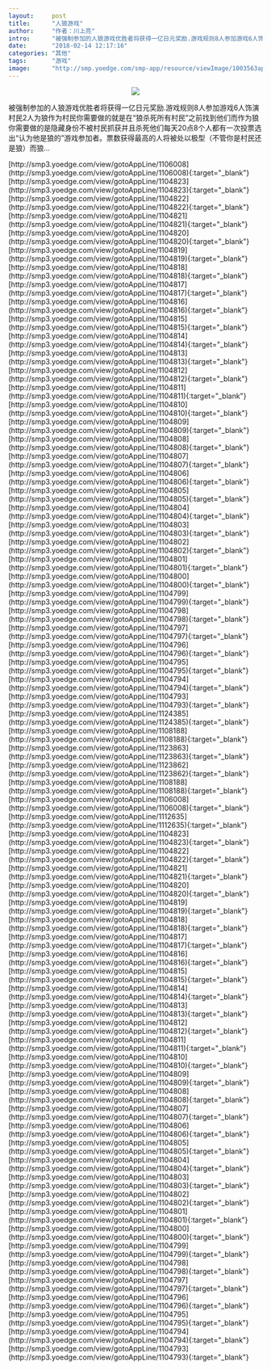 ```yaml
---
layout:     post
title:      "人狼游戏"
author:     "作者：川上亮"
intro:      "被强制参加的人狼游戏优胜者将获得一亿日元奖励.游戏规则8人参加游戏6人饰演村民2人为狼作为村民你需要做的就是在“狼杀死所有村民”之前找到他们而作为狼你需要做的是隐藏身份不被村民抓获并且杀死他们每天20点8个人都有一次投票选出“认为他是狼的”游戏参加者。票数获得最高的人将被处以极型（不管你是村民还是狼）而狼…"
date:       "2018-02-14 12:17:16"
categories: "其他"
tags:       "游戏"
image:      "http://smp.yoedge.com/smp-app/resource/viewImage/1003563appline.png"
---
```

<div style="text-align: center">
<p><img src="http://smp.yoedge.com/smp-app/resource/viewImage/1003563appline.png"/></p>
</div>
<p class="post-meta">
<span>被强制参加的人狼游戏优胜者将获得一亿日元奖励.游戏规则8人参加游戏6人饰演村民2人为狼作为村民你需要做的就是在“狼杀死所有村民”之前找到他们而作为狼你需要做的是隐藏身份不被村民抓获并且杀死他们每天20点8个人都有一次投票选出“认为他是狼的”游戏参加者。票数获得最高的人将被处以极型（不管你是村民还是狼）而狼…</span>
</p>
[http://smp3.yoedge.com/view/gotoAppLine/1106008](http://smp3.yoedge.com/view/gotoAppLine/1106008){:target="_blank"}
[http://smp3.yoedge.com/view/gotoAppLine/1104823](http://smp3.yoedge.com/view/gotoAppLine/1104823){:target="_blank"}
[http://smp3.yoedge.com/view/gotoAppLine/1104822](http://smp3.yoedge.com/view/gotoAppLine/1104822){:target="_blank"}
[http://smp3.yoedge.com/view/gotoAppLine/1104821](http://smp3.yoedge.com/view/gotoAppLine/1104821){:target="_blank"}
[http://smp3.yoedge.com/view/gotoAppLine/1104820](http://smp3.yoedge.com/view/gotoAppLine/1104820){:target="_blank"}
[http://smp3.yoedge.com/view/gotoAppLine/1104819](http://smp3.yoedge.com/view/gotoAppLine/1104819){:target="_blank"}
[http://smp3.yoedge.com/view/gotoAppLine/1104818](http://smp3.yoedge.com/view/gotoAppLine/1104818){:target="_blank"}
[http://smp3.yoedge.com/view/gotoAppLine/1104817](http://smp3.yoedge.com/view/gotoAppLine/1104817){:target="_blank"}
[http://smp3.yoedge.com/view/gotoAppLine/1104816](http://smp3.yoedge.com/view/gotoAppLine/1104816){:target="_blank"}
[http://smp3.yoedge.com/view/gotoAppLine/1104815](http://smp3.yoedge.com/view/gotoAppLine/1104815){:target="_blank"}
[http://smp3.yoedge.com/view/gotoAppLine/1104814](http://smp3.yoedge.com/view/gotoAppLine/1104814){:target="_blank"}
[http://smp3.yoedge.com/view/gotoAppLine/1104813](http://smp3.yoedge.com/view/gotoAppLine/1104813){:target="_blank"}
[http://smp3.yoedge.com/view/gotoAppLine/1104812](http://smp3.yoedge.com/view/gotoAppLine/1104812){:target="_blank"}
[http://smp3.yoedge.com/view/gotoAppLine/1104811](http://smp3.yoedge.com/view/gotoAppLine/1104811){:target="_blank"}
[http://smp3.yoedge.com/view/gotoAppLine/1104810](http://smp3.yoedge.com/view/gotoAppLine/1104810){:target="_blank"}
[http://smp3.yoedge.com/view/gotoAppLine/1104809](http://smp3.yoedge.com/view/gotoAppLine/1104809){:target="_blank"}
[http://smp3.yoedge.com/view/gotoAppLine/1104808](http://smp3.yoedge.com/view/gotoAppLine/1104808){:target="_blank"}
[http://smp3.yoedge.com/view/gotoAppLine/1104807](http://smp3.yoedge.com/view/gotoAppLine/1104807){:target="_blank"}
[http://smp3.yoedge.com/view/gotoAppLine/1104806](http://smp3.yoedge.com/view/gotoAppLine/1104806){:target="_blank"}
[http://smp3.yoedge.com/view/gotoAppLine/1104805](http://smp3.yoedge.com/view/gotoAppLine/1104805){:target="_blank"}
[http://smp3.yoedge.com/view/gotoAppLine/1104804](http://smp3.yoedge.com/view/gotoAppLine/1104804){:target="_blank"}
[http://smp3.yoedge.com/view/gotoAppLine/1104803](http://smp3.yoedge.com/view/gotoAppLine/1104803){:target="_blank"}
[http://smp3.yoedge.com/view/gotoAppLine/1104802](http://smp3.yoedge.com/view/gotoAppLine/1104802){:target="_blank"}
[http://smp3.yoedge.com/view/gotoAppLine/1104801](http://smp3.yoedge.com/view/gotoAppLine/1104801){:target="_blank"}
[http://smp3.yoedge.com/view/gotoAppLine/1104800](http://smp3.yoedge.com/view/gotoAppLine/1104800){:target="_blank"}
[http://smp3.yoedge.com/view/gotoAppLine/1104799](http://smp3.yoedge.com/view/gotoAppLine/1104799){:target="_blank"}
[http://smp3.yoedge.com/view/gotoAppLine/1104798](http://smp3.yoedge.com/view/gotoAppLine/1104798){:target="_blank"}
[http://smp3.yoedge.com/view/gotoAppLine/1104797](http://smp3.yoedge.com/view/gotoAppLine/1104797){:target="_blank"}
[http://smp3.yoedge.com/view/gotoAppLine/1104796](http://smp3.yoedge.com/view/gotoAppLine/1104796){:target="_blank"}
[http://smp3.yoedge.com/view/gotoAppLine/1104795](http://smp3.yoedge.com/view/gotoAppLine/1104795){:target="_blank"}
[http://smp3.yoedge.com/view/gotoAppLine/1104794](http://smp3.yoedge.com/view/gotoAppLine/1104794){:target="_blank"}
[http://smp3.yoedge.com/view/gotoAppLine/1104793](http://smp3.yoedge.com/view/gotoAppLine/1104793){:target="_blank"}
[http://smp3.yoedge.com/view/gotoAppLine/1124385](http://smp3.yoedge.com/view/gotoAppLine/1124385){:target="_blank"}
[http://smp3.yoedge.com/view/gotoAppLine/1108188](http://smp3.yoedge.com/view/gotoAppLine/1108188){:target="_blank"}
[http://smp3.yoedge.com/view/gotoAppLine/1123863](http://smp3.yoedge.com/view/gotoAppLine/1123863){:target="_blank"}
[http://smp3.yoedge.com/view/gotoAppLine/1123862](http://smp3.yoedge.com/view/gotoAppLine/1123862){:target="_blank"}
[http://smp3.yoedge.com/view/gotoAppLine/1108188](http://smp3.yoedge.com/view/gotoAppLine/1108188){:target="_blank"}
[http://smp3.yoedge.com/view/gotoAppLine/1106008](http://smp3.yoedge.com/view/gotoAppLine/1106008){:target="_blank"}
[http://smp3.yoedge.com/view/gotoAppLine/1112635](http://smp3.yoedge.com/view/gotoAppLine/1112635){:target="_blank"}
[http://smp3.yoedge.com/view/gotoAppLine/1104823](http://smp3.yoedge.com/view/gotoAppLine/1104823){:target="_blank"}
[http://smp3.yoedge.com/view/gotoAppLine/1104822](http://smp3.yoedge.com/view/gotoAppLine/1104822){:target="_blank"}
[http://smp3.yoedge.com/view/gotoAppLine/1104821](http://smp3.yoedge.com/view/gotoAppLine/1104821){:target="_blank"}
[http://smp3.yoedge.com/view/gotoAppLine/1104820](http://smp3.yoedge.com/view/gotoAppLine/1104820){:target="_blank"}
[http://smp3.yoedge.com/view/gotoAppLine/1104819](http://smp3.yoedge.com/view/gotoAppLine/1104819){:target="_blank"}
[http://smp3.yoedge.com/view/gotoAppLine/1104818](http://smp3.yoedge.com/view/gotoAppLine/1104818){:target="_blank"}
[http://smp3.yoedge.com/view/gotoAppLine/1104817](http://smp3.yoedge.com/view/gotoAppLine/1104817){:target="_blank"}
[http://smp3.yoedge.com/view/gotoAppLine/1104816](http://smp3.yoedge.com/view/gotoAppLine/1104816){:target="_blank"}
[http://smp3.yoedge.com/view/gotoAppLine/1104815](http://smp3.yoedge.com/view/gotoAppLine/1104815){:target="_blank"}
[http://smp3.yoedge.com/view/gotoAppLine/1104814](http://smp3.yoedge.com/view/gotoAppLine/1104814){:target="_blank"}
[http://smp3.yoedge.com/view/gotoAppLine/1104813](http://smp3.yoedge.com/view/gotoAppLine/1104813){:target="_blank"}
[http://smp3.yoedge.com/view/gotoAppLine/1104812](http://smp3.yoedge.com/view/gotoAppLine/1104812){:target="_blank"}
[http://smp3.yoedge.com/view/gotoAppLine/1104811](http://smp3.yoedge.com/view/gotoAppLine/1104811){:target="_blank"}
[http://smp3.yoedge.com/view/gotoAppLine/1104810](http://smp3.yoedge.com/view/gotoAppLine/1104810){:target="_blank"}
[http://smp3.yoedge.com/view/gotoAppLine/1104809](http://smp3.yoedge.com/view/gotoAppLine/1104809){:target="_blank"}
[http://smp3.yoedge.com/view/gotoAppLine/1104808](http://smp3.yoedge.com/view/gotoAppLine/1104808){:target="_blank"}
[http://smp3.yoedge.com/view/gotoAppLine/1104807](http://smp3.yoedge.com/view/gotoAppLine/1104807){:target="_blank"}
[http://smp3.yoedge.com/view/gotoAppLine/1104806](http://smp3.yoedge.com/view/gotoAppLine/1104806){:target="_blank"}
[http://smp3.yoedge.com/view/gotoAppLine/1104805](http://smp3.yoedge.com/view/gotoAppLine/1104805){:target="_blank"}
[http://smp3.yoedge.com/view/gotoAppLine/1104804](http://smp3.yoedge.com/view/gotoAppLine/1104804){:target="_blank"}
[http://smp3.yoedge.com/view/gotoAppLine/1104803](http://smp3.yoedge.com/view/gotoAppLine/1104803){:target="_blank"}
[http://smp3.yoedge.com/view/gotoAppLine/1104802](http://smp3.yoedge.com/view/gotoAppLine/1104802){:target="_blank"}
[http://smp3.yoedge.com/view/gotoAppLine/1104801](http://smp3.yoedge.com/view/gotoAppLine/1104801){:target="_blank"}
[http://smp3.yoedge.com/view/gotoAppLine/1104800](http://smp3.yoedge.com/view/gotoAppLine/1104800){:target="_blank"}
[http://smp3.yoedge.com/view/gotoAppLine/1104799](http://smp3.yoedge.com/view/gotoAppLine/1104799){:target="_blank"}
[http://smp3.yoedge.com/view/gotoAppLine/1104798](http://smp3.yoedge.com/view/gotoAppLine/1104798){:target="_blank"}
[http://smp3.yoedge.com/view/gotoAppLine/1104797](http://smp3.yoedge.com/view/gotoAppLine/1104797){:target="_blank"}
[http://smp3.yoedge.com/view/gotoAppLine/1104796](http://smp3.yoedge.com/view/gotoAppLine/1104796){:target="_blank"}
[http://smp3.yoedge.com/view/gotoAppLine/1104795](http://smp3.yoedge.com/view/gotoAppLine/1104795){:target="_blank"}
[http://smp3.yoedge.com/view/gotoAppLine/1104794](http://smp3.yoedge.com/view/gotoAppLine/1104794){:target="_blank"}
[http://smp3.yoedge.com/view/gotoAppLine/1104793](http://smp3.yoedge.com/view/gotoAppLine/1104793){:target="_blank"}


